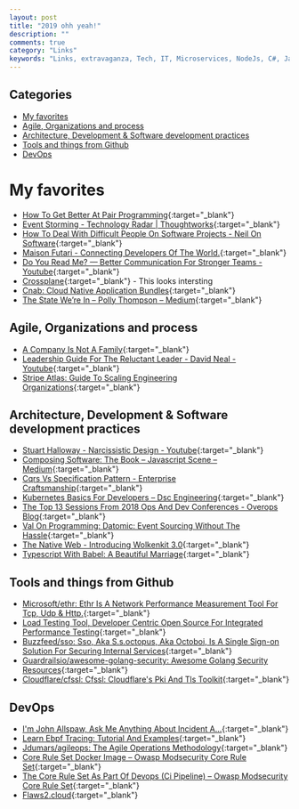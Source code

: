 ```yaml
---
layout: post
title: "2019 ohh yeah!"
description: ""
comments: true
category: "Links"
keywords: "Links, extravaganza, Tech, IT, Microservices, NodeJs, C#, Javascript, Solution architecture"
---
```


## Categories ##
* [My favorites](#favorites)
* [Agile, Organizations and process](#agile)
* [Architecture, Development & Software development practices](#development)
* [Tools and things from Github](#tools)
* [DevOps](#devops)


# My favorites<a name="favorites"></a> #

* [How To Get Better At Pair Programming](https://robots.thoughtbot.com/how-to-get-better-at-pair-programming){:target="_blank"}
* [Event Storming - Technology Radar | Thoughtworks](https://www.thoughtworks.com/radar/techniques/event-storming){:target="_blank"}
* [How To Deal With Difficult People On Software Projects - Neil On Software](https://neilonsoftware.com/books/personality-patterns-of-problematic-projects/){:target="_blank"}
* [Maison Futari - Connecting Developers Of The World.](https://maisonfutari.com/){:target="_blank"}
* [Do You Read Me? — Better Communication For Stronger Teams - Youtube](https://www.youtube.com/watch?v=0ro3LZgi6mo){:target="_blank"}
* [Crossplane](https://crossplane.io/){:target="_blank"} - This looks intersting
* [Cnab: Cloud Native Application Bundles](https://cnab.io/){:target="_blank"}
* [The State We’re In – Polly Thompson – Medium](https://medium.com/@pollyrt/the-state-were-in-c7549cb03938){:target="_blank"}

## Agile, Organizations and process<a name="agile"></a> ##

* [A Company Is Not A Family](https://blog.coleadership.com/a-company-is-not-a-family/){:target="_blank"} 
* [Leadership Guide For The Reluctant Leader - David Neal - Youtube](https://www.youtube.com/watch?v=0h5X5UKWao8&list=WL&index=32){:target="_blank"}
* [Stripe Atlas: Guide To Scaling Engineering Organizations](https://stripe.com/atlas/guides/scaling-eng){:target="_blank"}


## Architecture, Development & Software development practices <a name="development"></a> ##

* [Stuart Halloway - Narcissistic Design - Youtube](https://www.youtube.com/watch?v=LEZv-kQUSi4){:target="_blank"}
* [Composing Software: The Book – Javascript Scene – Medium](https://medium.com/javascript-scene/composing-software-the-book-f31c77fc3ddc){:target="_blank"}
* [Cqrs Vs Specification Pattern - Enterprise Craftsmanship](https://enterprisecraftsmanship.com/2018/11/06/cqrs-vs-specification-pattern/?__s=rz6syqwso5amykgnmqva){:target="_blank"}
* [Kubernetes Basics For Developers – Dsc Engineering](https://engineering.dollarshaveclub.com/kubernetes-basics-for-developers-27e7097f87c2){:target="_blank"}
* [The Top 13 Sessions From 2018 Ops And Dev Conferences - Overops Blog](https://blog.takipi.com/the-top-13-sessions-from-2018-ops-and-dev-conferences/){:target="_blank"}
* [Val On Programming: Datomic: Event Sourcing Without The Hassle](https://vvvvalvalval.github.io/posts/2018-11-12-datomic-event-sourcing-without-the-hassle.html?__s=rz6syqwso5amykgnmqva){:target="_blank"}
* [The Native Web - Introducing Wolkenkit 3.0](https://www.thenativeweb.io/blog/2018-12-04-18-17-introducing-wolkenkit-3-0/){:target="_blank"}
* [Typescript With Babel: A Beautiful Marriage](https://iamturns.com/typescript-babel){:target="_blank"}

## Tools and things from Github <a name="tools"></a> ##

* [Microsoft/ethr: Ethr Is A Network Performance Measurement Tool For Tcp, Udp & Http.](https://github.com/Microsoft/Ethr){:target="_blank"}
* [Load Testing Tool, Developer Centric Open Source For Integrated Performance Testing](https://k6.io/){:target="_blank"}
* [Buzzfeed/sso: Sso, Aka S.s.octopus, Aka Octoboi, Is A Single Sign-on Solution For Securing Internal Services](https://github.com/buzzfeed/sso){:target="_blank"}
* [Guardrailsio/awesome-golang-security: Awesome Golang Security Resources](https://github.com/guardrailsio/awesome-golang-security){:target="_blank"}
* [Cloudflare/cfssl: Cfssl: Cloudflare's Pki And Tls Toolkit](https://github.com/cloudflare/cfssl){:target="_blank"}

## DevOps<a name="devops"></a> ##

* [I'm John Allspaw, Ask Me Anything About Incident A...](https://community.atlassian.com/t5/Jira-Ops-questions/I-m-John-Allspaw-Ask-Me-Anything-about-incident-analysis-and/qaq-p/957084){:target="_blank"}
* [Learn Ebpf Tracing: Tutorial And Examples](http://www.brendangregg.com/blog/2019-01-01/learn-ebpf-tracing.html){:target="_blank"}
* [Jdumars/agileops: The Agile Operations Methodology](https://github.com/jdumars/agileops){:target="_blank"}
* [Core Rule Set Docker Image – Owasp Modsecurity Core Rule Set](https://coreruleset.org/20181212/core-rule-set-docker-image/?){:target="_blank"}
* [The Core Rule Set As Part Of Devops (Ci Pipeline) – Owasp Modsecurity Core Rule Set](https://coreruleset.org/20180619/the-core-rule-set-as-part-of-devops-ci-pipeline/){:target="_blank"}
* [Flaws2.cloud](http://flaws2.cloud/){:target="_blank"}

